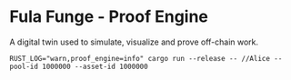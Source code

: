 # Fula Funge - Proof Engine

A digital twin used to simulate, visualize and prove off-chain work.

```
RUST_LOG="warn,proof_engine=info" cargo run --release -- //Alice --pool-id 1000000 --asset-id 1000000
```
